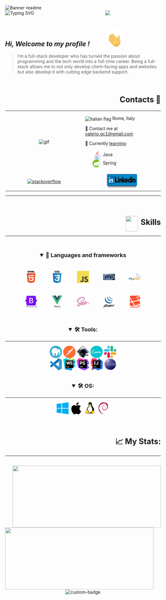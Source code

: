 



<img srcset="assets/gifs/banner-sm.gif 853w, assets/gifs/banner.gif 1280w" sizes="(max-width: 600px) 853px, 1280px" src="assets/gifs/banner.gif" alt="Banner readme" />

  

<div align="center" >
    <img align=left src="https://readme-typing-svg.demolab.com?font=Fira+Code&weight=600&size=25&duration=4500&pause=1000&color=3760F7&background=FFFFFF00&center=true&vCenter=true&lines=%F0%9F%96%A5%EF%B8%8F++PC+Hardware+Enthusiast" alt="Typing SVG" />
    <span align="right">    
        <img  align="right" width="180" src="https://komarev.com/ghpvc/?username=ValerioGc&&style=plastic"  /> 
    </span>
</div>
 
 
<br/>  
<br/>  


##  ***Hi, Welcome to my profile !***  <img  style="padding: 0 50px" valign=center width="55px" src="assets/gifs/waving.gif"/>
  > I’m a full-stack developer who has turned the passion about programming and the tech world into a full-time career. Being a full-stack allows me to not only develop client-facing apps and websites but also develop it with cutting edge backend support.

<br/>  


<h2 align="right" style="font-size:25px;font-weight:bold">Contacts 📡</h2>   
<table align="center" width="100%">
    <tr>
        <td valign="center" width="50%">
            <div align="center">
                <img height= "100%" valign="center" align="center" src="assets/gifs/whereIsTheCode.gif" alt="gif" />
            </div>  
        </td>
        <td valign="center" width="50%">
            <p>
                <img src=https://upload.wikimedia.org/wikipedia/commons/0/03/Flag_of_Italy.svg alt="Italian flag" align="center" width="18" height="18" />  Rome, Italy
            </p>
            <p>
                📧 Contact me at <a href="mailto:valerio.gc1@gmail.com"> valerio.gc1@gmail.com </a>
            </p>
            <p>
                📖 Currently <ins>learning</ins>:
            </p>
            <ul style="list-style:none">
                <li>
                    <img align="center" src="assets/skills&tools/skills/java.svg"  alt="Java" width="30px" /> <span>Java</span> 
                </li>
              <li>
                    <img align="center" src="assets/skills&tools/frameworks/spring.svg"  alt="Spring" width="25px" /> <span style="padding: 0 5px"> Spring</span> 
                </li>
            </ul>
        </td>
    </tr>
    <tr align="center">
        <td width="50%">
            <a href="https://stackoverflow.com/users/Valerio Genco" target="_blank">
                <img src="assets/badges/stack%20overflow-pillls.svg.svg" alt="stackoverflow" width="100px" height="50px" />
            </a> 
        </td>
        <td width="50%">
            <a href="https://linkedin.com/in/valerio-genco" target="_blank">
                <img src="assets/badges/linkedin-simple.svg" width="100px"  height="50px" />
            </a> 
        </td>
    </tr>
</table>  
        <hr/>

<br/>  
<br/>  
<br/>  

<div align="right">
    <img align="center" src="https://raw.githubusercontent.com/rahulbanerjee26/githubProfileReadmeGenerator/main/gifs/code.gif" width="40px" height="50px">
    <span style="font-size:25px;font-weight:bold;padding-left:5px">Skills</span>
</div>

 ----
 
<br/>

<details open align="center">
   <summary align="center"  style="font-size:18px;margin:20px"><strong> 🧱 Languages and frameworks</strong></summary>
    <div align="center">
        <span>
            <img style="padding:20px" width="40px" valign="center" align="center" src="assets/skills&tools/skills/html-text.svg"  alt="HTML5" />  
        </span>
        <span>
            <img style="padding:20px" width="40px" valign="center" align="center"  src="assets/skills&tools/skills/css-text.svg" alt="CSS3"  />
        </span>
        <span>
            <img style="padding:20px" width="40px" valign="center" align="center" src="assets/skills&tools/skills/javascript.svg"  alt="JavaScript" />	
        </span>
        <span>
            <img style="padding:20px" width="40px" valign="center" align="center"  align="center" src="assets/skills&tools/skills/php.svg" alt="PHP 8" />
        </span>
        <span>
            <img style="padding:20px" width="40px" valign="center" align="center" src="assets/skills&tools/skills/mysql.svg"  alt="MySQL" />
        </span>
    </div>
    <div>
        <span>
            <img style="padding:20px" width="40px" valign="center" align="center" src="assets/skills&tools/frameworks/bootstrap-text.svg" alt="bootstrap" />
        </span>
        <span>
            <img src="assets/skills&tools/frameworks/vue-text.svg" style="padding:20px" width="40px" valign="center" align="center"  alt="Vue Js" />
        </span>
        <span>
            <img style="padding:20px" width="40px" valign="center" align="center"  src="assets/skills&tools/frameworks/sass.svg" alt="sass" />
        </span>
        <span>
            <img style="padding:20px" width="40px" valign="center" align="center" src="assets/skills&tools/frameworks/jquery-text.svg" alt="JQuery" />
        </span>
        <span>
            <img style="padding:20px" width="40px" valign="center" align="center" src="assets/skills&tools/frameworks/laravel-text.svg" alt="Laravel" />
        </span>
    </div>
</details>

<br/>

<details open>
<hr/>
    <summary align="center" style="font-size:18px;margin:20px 0"><strong>🛠️ Tools: </strong></></summary>
    <div align="center">
        <div align="center">
            <img width="40px" valign="center" align="center" src="assets/skills&tools/tools/mamp.svg" alt="mamp" />
            <img width="40px" valign="center" align="center" src="assets/skills&tools/tools/postman.svg" alt="postman" />
            <img width="40px" valign="center" align="center" src="assets/skills&tools/tools/inkscape.svg" alt="inkscape" />
            <img width="40px" valign="center" align="center" src="assets/skills&tools/tools/canva.svg" alt="canva" />
            <img width="40px" valign="center" align="center" src="assets/skills&tools/tools/slack1.svg" alt="slack" />                
        </div>
        <div>
            <span>
                <img width="40px" valign="center" align="center" src="assets/skills&tools/tools/vscode.svg" alt="VSCode" />
            </span>
            <span>
                <img width="40px" valign="center" align="center" src="assets/skills&tools/tools/webStorm.svg" alt="WebStorm" />
            </span>
            <span>
                <img width="40px" valign="center" align="center" src="assets/skills&tools/tools/phpStorm.svg" alt="phpStorm" />
            </span>
            <span>
                <img width="40px" valign="center" align="center" src="assets/skills&tools/tools/IntelliJ.svg" alt="IntelliJ Idea" />
            </span>
            <span>
                <img width="40px" valign="center" align="center" src="assets/skills&tools/tools/eclipse.svg" alt="eclipse" />
            </span>
        </div>
    </div>
</details>


<br/>   
<details open>
    <hr/>
    <summary align="center"  style="font-size:18px;margin:20px 0"><strong>🛠️ OS: </summary></strong>
        <div align=center>
                <span>
                    <img width="40px" valign="center" align="center" src="assets/skills&tools/os/windows.svg" alt="windows" />
                </span>
                <span>
                    <img width="40px" valign="center" align="center" src="assets/skills&tools/os/apple.svg" alt="macos" />
                </span>
                <span>
                    <img width="40px" valign="center" align="center" src="assets/skills&tools/os/linux.svg" alt="linux" />
                </span>
                <span>
                    <img width="40px" valign="center" align="center" src="assets/skills&tools/os/debian.svg" alt="debian" />
                </span>
        </div>
</details>

<br/>  
<br/>  



<h2 align="right" style="font-weight:bold;font-size:25px">📈 My Stats:</h2>

----

<br/>   



<div width=100% align="center">
  <picture>
  <source srcset="https://github-readme-stats.vercel.app/api?username=ValerioGc&show_icons=true&count_private=true&theme=dark" media="(prefers-color-scheme: dark)"  />
  <source srcset="https://github-readme-stats.vercel.app/api?ValerioGc=ValerioGc&show_icons=true&count_private=truetheme=dark" media="(prefers-color-scheme: light), (prefers-color-scheme: no-preference)"  />
  <img align="right" width="480px" height="200px" src="https://github-readme-stats.vercel.app/api?username=ValerioGc&show_icons=true&count_private=true&include_all_commits=truetheme=dark" />
  </picture>
<!-- Profile Stats -->
<br/>
  <picture>
    <source 
      srcset="https://github-readme-stats.vercel.app/api/top-langs/?username=ValerioGc&layout=compact&theme=dark" (prefers-color-scheme: dark) />
    <source
      srcset="https://github-readme-stats.vercel.app/api/top-langs/?username=ValerioGc&theme=dark"
      media="(prefers-color-scheme: light), (prefers-color-scheme: no-preference)"/>
    <img align="left" width="480px" height="200px" src="https://github-readme-stats.vercel.app/api/top-langs/?username=ValerioGc&theme=dark" />
  </picture>
</div>



<div align="center">
    <img src="assets/badges/made%20with%20markdown.svg" alt="custom-badge"  />
</div>